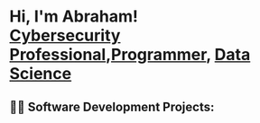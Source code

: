 <h1>Hi, I'm Abraham! <br/><a href="https://www.linkedin.com/in/abfembest/">Cybersecurity Professional</a>,<a href="https://github.com/abfembest">Programmer</a>, <a href="">Data Science</a></h1>

<h2>👨‍💻 Software Development Projects:</h2>

